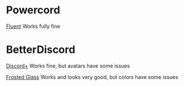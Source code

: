 # Powercord
[Fluent](https://github.com/DiscordStyles/Fluent)
Works fully fine

# BetterDiscord
[Discord+](https://betterdiscord.app/theme/Discord%2B)
Works fine, but avatars have some issues

[Frosted Glass](https://betterdiscord.app/theme/Frosted%20Glass)
Works and looks very good, but colors have some issues
